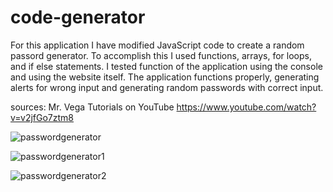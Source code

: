 # code-generator

For this application I have modified JavaScript code to create a random passord generator. To accomplish this I used functions, arrays, for loops, and if else statements.
I tested function of the application using the console and using the website itself. The application functions properly, generating alerts for wrong input and generating random passwords with correct input.

sources:
Mr. Vega Tutorials on YouTube
https://www.youtube.com/watch?v=v2jfGo7ztm8

![passwordgenerator](https://github.com/ajdancer/code-generator/assets/133452535/77216137-e6c7-4c19-a9f6-88e27fc7e18e)

![passwordgenerator1](https://github.com/ajdancer/code-generator/assets/133452535/c5798893-3b5c-4146-98a3-87a05f3c0a87)

![passwordgenerator2](https://github.com/ajdancer/code-generator/assets/133452535/286bc52c-aa31-4cf0-b3d4-cdd6f352a13d)
